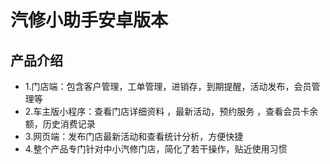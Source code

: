 # 汽修小助手安卓版本

## **产品介绍**

*  1.门店端：包含客户管理，工单管理，进销存，到期提醒，活动发布，会员管理等
*  2.车主版小程序：查看门店详细资料 ，最新活动，预约服务 ，查看会员卡余额，历史消费记录
*  3.网页端：发布门店最新活动和查看统计分析，方便快捷
*  4.整个产品专门针对中小汽修门店，简化了若干操作，贴近使用习惯

